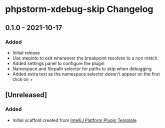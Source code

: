 <!-- Keep a Changelog guide -> https://keepachangelog.com -->

# phpstorm-xdebug-skip Changelog

## 0.1.0 - 2021-10-17
### Added
- Initial release
- Use stepinto to exit whereever the breakpoint resolves to a non match.
- Added settings panel to configure the plugin
- Namespace and filepath selector for paths to skip when debugging
- Added extra text as the namespace selector doesn't appear on the first click on +
## [Unreleased]
### Added
- Initial scaffold created from [IntelliJ Platform Plugin Template](https://github.com/JetBrains/intellij-platform-plugin-template)
